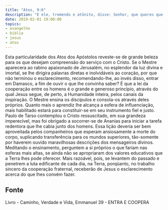 ```yaml
---
title: "Atos, 9:6"
description: "E ele, tremendo e atônito, disse: Senhor, que queres que eu faça? Respondeu-lhe o Senhor: — Levanta-te e entra na cidade e lá te será dito o que te convém fazer."
date: 2019-02-01 19:00:00
topics: 
- evangelho
- biblia
- jesus
- atos
---
```


Esta particularidade dos Atos dos Apóstolos reveste-se de grande beleza
para os que desejam compreensão do serviço com o Cristo.
Se o Mestre aparecera ao rabino apaixonado de Jerusalém, no esplendor
da luz divina e imortal, se lhe dirigira palavras diretas e inolvidáveis ao coração,
por que não terminou o esclarecimento, recomendando-lhe, ao invés disso,
entrar em Damasco, a fim de ouvir o que lhe convinha saber? É que a lei da cooperação entre os homens é o grande e generoso princípio, através do qual
Jesus segue, de perto, a Humanidade inteira, pelos canais da inspiração.
O Mestre ensina os discípulos e consola-os através deles próprios. Quanto
mais o aprendiz lhe alcança a esfera de influenciação, mais habilitado estará
para constituir-se em seu instrumento fiel e justo.
Paulo de Tarso contemplou o Cristo ressuscitado, em sua grandeza
imperecível, mas foi obrigado a socorrer-se de Ananias para iniciar a tarefa
redentora que lhe cabia junto dos homens.
Essa lição deveria ser bem aproveitada pelos companheiros que esperam
ansiosamente a morte do corpo, suplicando transferência para os mundos superiores, tão-somente por haverem ouvido maravilhosas descrições dos
mensageiros divinos. Meditando o ensinamento, perguntem a si próprios o que
fariam nas esferas mais altas, se ainda não se apropriaram dos valores
educativos que a Terra lhes pode oferecer. Mais razoável, pois, se levantem do
passado e penetrem a luta edificante de cada dia, na Terra, porqüanto, no
trabalho sincero da cooperação fraternal, receberão de Jesus o esclarecimento
acerca do que lhes convém fazer.




## Fonte
Livro - Caminho, Verdade e Vida, Emmanuel
39 -  ENTRA E COOPERA
